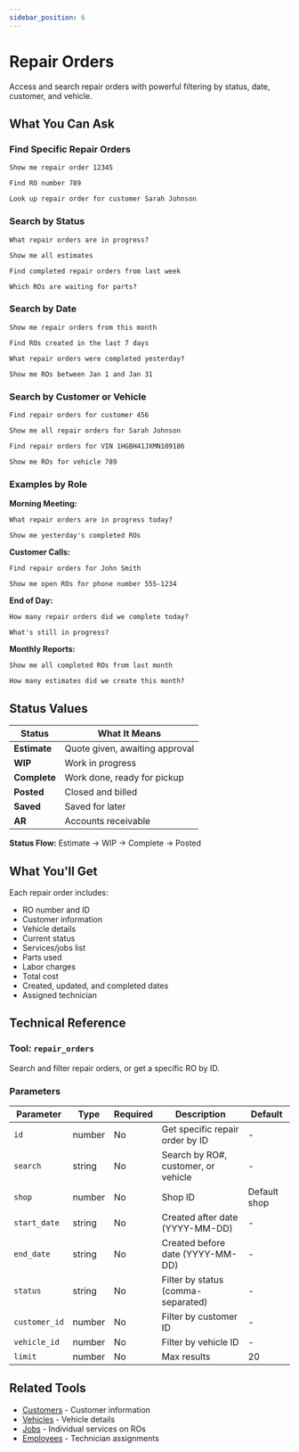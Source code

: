 ```yaml
---
sidebar_position: 6
---
```


# Repair Orders

Access and search repair orders with powerful filtering by status, date, customer, and vehicle.

## What You Can Ask

### Find Specific Repair Orders

```
Show me repair order 12345
```

```
Find RO number 789
```

```
Look up repair order for customer Sarah Johnson
```

### Search by Status

```
What repair orders are in progress?
```

```
Show me all estimates
```

```
Find completed repair orders from last week
```

```
Which ROs are waiting for parts?
```

### Search by Date

```
Show me repair orders from this month
```

```
Find ROs created in the last 7 days
```

```
What repair orders were completed yesterday?
```

```
Show me ROs between Jan 1 and Jan 31
```

### Search by Customer or Vehicle

```
Find repair orders for customer 456
```

```
Show me all repair orders for Sarah Johnson
```

```
Find repair orders for VIN 1HGBH41JXMN109186
```

```
Show me ROs for vehicle 789
```

### Examples by Role

**Morning Meeting:**
```
What repair orders are in progress today?
```

```
Show me yesterday's completed ROs
```

**Customer Calls:**
```
Find repair orders for John Smith
```

```
Show me open ROs for phone number 555-1234
```

**End of Day:**
```
How many repair orders did we complete today?
```

```
What's still in progress?
```

**Monthly Reports:**
```
Show me all completed ROs from last month
```

```
How many estimates did we create this month?
```

## Status Values

| Status | What It Means |
|--------|---------------|
| **Estimate** | Quote given, awaiting approval |
| **WIP** | Work in progress |
| **Complete** | Work done, ready for pickup |
| **Posted** | Closed and billed |
| **Saved** | Saved for later |
| **AR** | Accounts receivable |

**Status Flow:** Estimate → WIP → Complete → Posted

## What You'll Get

Each repair order includes:
- RO number and ID
- Customer information
- Vehicle details
- Current status
- Services/jobs list
- Parts used
- Labor charges
- Total cost
- Created, updated, and completed dates
- Assigned technician

## Technical Reference

### Tool: `repair_orders`

Search and filter repair orders, or get a specific RO by ID.

### Parameters

| Parameter | Type | Required | Description | Default |
|-----------|------|----------|-------------|---------|
| `id` | number | No | Get specific repair order by ID | - |
| `search` | string | No | Search by RO#, customer, or vehicle | - |
| `shop` | number | No | Shop ID | Default shop |
| `start_date` | string | No | Created after date (YYYY-MM-DD) | - |
| `end_date` | string | No | Created before date (YYYY-MM-DD) | - |
| `status` | string | No | Filter by status (comma-separated) | - |
| `customer_id` | number | No | Filter by customer ID | - |
| `vehicle_id` | number | No | Filter by vehicle ID | - |
| `limit` | number | No | Max results | 20 |

## Related Tools

- [Customers](./customers.md) - Customer information
- [Vehicles](./vehicles.md) - Vehicle details
- [Jobs](./jobs.md) - Individual services on ROs
- [Employees](./employees.md) - Technician assignments
